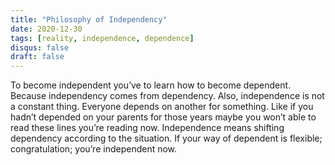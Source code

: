 ```yaml
---
title: "Philosophy of Independency"
date: 2020-12-30
tags: [reality, independence, dependence]
disqus: false
draft: false
---
```


To become independent you’ve to learn how to become dependent. Because independency comes from dependency. Also, independence is not a constant thing. Everyone depends on another for something. Like if you hadn’t depended on your parents for those years maybe you won’t able to read these lines you’re reading now. Independence means shifting dependency according to the situation. If your way of dependent is flexible; congratulation; you’re independent now.